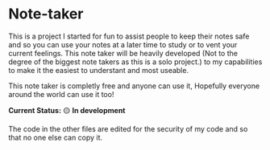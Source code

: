 # Note-taker

This is a project I started for fun to assist people to keep their notes safe and so you can use your notes at a later time to study or to vent your current feelings. This note taker will be heavily developed (Not to the degree of the biggest note takers as this is a solo project.) to my capabilities to make it the easiest to understant and most useable. 
 
This note taker is completly free and anyone can use it, Hopefully everyone around the world can use it too!

**Current Status:** 🟡 **In development** 

The code in the other files are edited for the security of my code and so that no one else can copy it.
